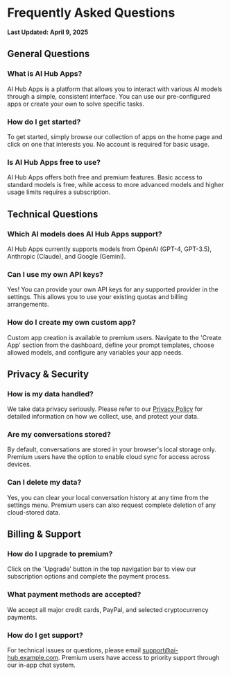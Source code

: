 # Frequently Asked Questions

**Last Updated: April 9, 2025**

## General Questions

### What is AI Hub Apps?

AI Hub Apps is a platform that allows you to interact with various AI models through a simple, consistent interface. You can use our pre-configured apps or create your own to solve specific tasks.

### How do I get started?

To get started, simply browse our collection of apps on the home page and click on one that interests you. No account is required for basic usage.

### Is AI Hub Apps free to use?

AI Hub Apps offers both free and premium features. Basic access to standard models is free, while access to more advanced models and higher usage limits requires a subscription.

## Technical Questions

### Which AI models does AI Hub Apps support?

AI Hub Apps currently supports models from OpenAI (GPT-4, GPT-3.5), Anthropic (Claude), and Google (Gemini).

### Can I use my own API keys?

Yes! You can provide your own API keys for any supported provider in the settings. This allows you to use your existing quotas and billing arrangements.

### How do I create my own custom app?

Custom app creation is available to premium users. Navigate to the 'Create App' section from the dashboard, define your prompt templates, choose allowed models, and configure any variables your app needs.

## Privacy & Security

### How is my data handled?

We take data privacy seriously. Please refer to our [Privacy Policy](/page/privacy) for detailed information on how we collect, use, and protect your data.

### Are my conversations stored?

By default, conversations are stored in your browser's local storage only. Premium users have the option to enable cloud sync for access across devices.

### Can I delete my data?

Yes, you can clear your local conversation history at any time from the settings menu. Premium users can also request complete deletion of any cloud-stored data.

## Billing & Support

### How do I upgrade to premium?

Click on the 'Upgrade' button in the top navigation bar to view our subscription options and complete the payment process.

### What payment methods are accepted?

We accept all major credit cards, PayPal, and selected cryptocurrency payments.

### How do I get support?

For technical issues or questions, please email support@ai-hub.example.com. Premium users have access to priority support through our in-app chat system.
